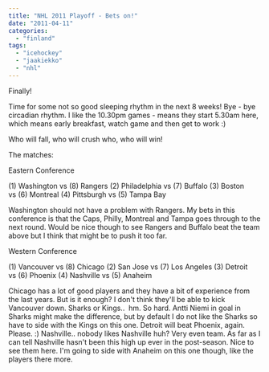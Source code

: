 ```yaml
---
title: "NHL 2011 Playoff - Bets on!"
date: "2011-04-11"
categories: 
  - "finland"
tags: 
  - "icehockey"
  - "jaakiekko"
  - "nhl"
---
```


Finally!

Time for some not so good sleeping rhythm in the next 8 weeks! Bye - bye circadian rhythm. I like the 10.30pm games - means they start 5.30am here, which means early breakfast, watch game and then get to work :)

Who will fall, who will crush who, who will win!

The matches:

Eastern Conference

(1) Washington vs (8) Rangers (2) Philadelphia vs (7) Buffalo (3) Boston vs (6) Montreal (4) Pittsburgh vs (5) Tampa Bay

Washington should not have a problem with Rangers. My bets in this conference is that the Caps, Philly, Montreal and Tampa goes through to the next round. Would be nice though to see Rangers and Buffalo beat the team above but I think that might be to push it too far.

Western Conference

(1) Vancouver vs (8) Chicago (2) San Jose vs (7) Los Angeles (3) Detroit vs (6) Phoenix (4) Nashville vs (5) Anaheim

Chicago has a lot of good players and they have a bit of experience from the last years. But is it enough? I don't think they'll be able to kick Vancouver down. Sharks or Kings..  hm. So hard. Antti Niemi in goal in Sharks might make the difference, but by default I do not like the Sharks so have to side with the Kings on this one. Detroit will beat Phoenix, again. Please. :) Nashville.. nobody likes Nashville huh? Very even team. As far as I can tell Nashville hasn't been this high up ever in the post-season. Nice to see them here. I'm going to side with Anaheim on this one though, like the players there more.
